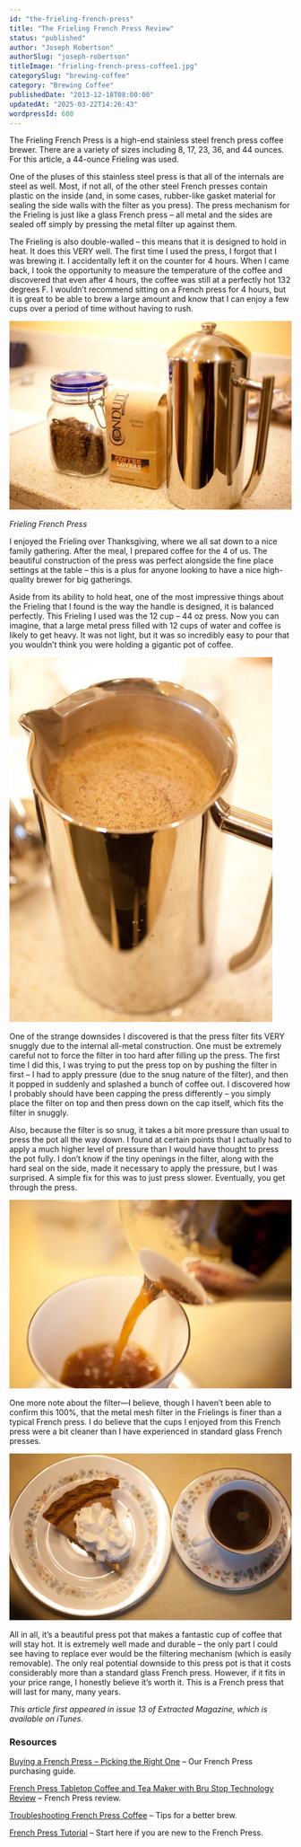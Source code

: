 ```yaml
---
id: "the-frieling-french-press"
title: "The Frieling French Press Review"
status: "published"
author: "Joseph Robertson"
authorSlug: "joseph-robertson"
titleImage: "frieling-french-press-coffee1.jpg"
categorySlug: "brewing-coffee"
category: "Brewing Coffee"
publishedDate: "2013-12-18T08:00:00"
updatedAt: "2025-03-22T14:26:43"
wordpressId: 600
---
```


The Frieling French Press is a high-end stainless steel french press coffee brewer. There are a variety of sizes including 8, 17, 23, 36, and 44 ounces. For this article, a 44-ounce Frieling was used.

One of the pluses of this stainless steel press is that all of the internals are steel as well. Most, if not all, of the other steel French presses contain plastic on the inside (and, in some cases, rubber-like gasket material for sealing the side walls with the filter as you press). The press mechanism for the Frieling is just like a glass French press – all metal and the sides are sealed off simply by pressing the metal filter up against them.

The Frieling is also double-walled – this means that it is designed to hold in heat. It does this VERY well. The first time I used the press, I forgot that I was brewing it. I accidentally left it on the counter for 4 hours. When I came back, I took the opportunity to measure the temperature of the coffee and discovered that even after 4 hours, the coffee was still at a perfectly hot 132 degrees F. I wouldn’t recommend sitting on a French press for 4 hours, but it is great to be able to brew a large amount and know that I can enjoy a few cups over a period of time without having to rush.

![Frieling French Press](frieling-french-press-coffee1.jpg)

_Frieling French Press_

I enjoyed the Frieling over Thanksgiving, where we all sat down to a nice family gathering. After the meal, I prepared coffee for the 4 of us. The beautiful construction of the press was perfect alongside the fine place settings at the table – this is a plus for anyone looking to have a nice high-quality brewer for big gatherings.

Aside from its ability to hold heat, one of the most impressive things about the Frieling that I found is the way the handle is designed, it is balanced perfectly. This Frieling I used was the 12 cup – 44 oz press. Now you can imagine, that a large metal press filled with 12 cups of water and coffee is likely to get heavy. It was not light, but it was so incredibly easy to pour that you wouldn’t think you were holding a gigantic pot of coffee.

![Frieling French Press](frieling-french-press.jpg)

One of the strange downsides I discovered is that the press filter fits VERY snuggly due to the internal all-metal construction. One must be extremely careful not to force the filter in too hard after filling up the press. The first time I did this, I was trying to put the press top on by pushing the filter in first – I had to apply pressure (due to the snug nature of the filter), and then it popped in suddenly and splashed a bunch of coffee out. I discovered how I probably should have been capping the press differently – you simply place the filter on top and then press down on the cap itself, which fits the filter in snuggly.

Also, because the filter is so snug, it takes a bit more pressure than usual to press the pot all the way down. I found at certain points that I actually had to apply a much higher level of pressure than I would have thought to press the pot fully. I don’t know if the tiny openings in the filter, along with the hard seal on the side, made it necessary to apply the pressure, but I was surprised. A simple fix for this was to just press slower. Eventually, you get through the press.

![pour coffee](pour-coffee.jpg)

One more note about the filter—I believe, though I haven’t been able to confirm this 100%, that the metal mesh filter in the Frielings is finer than a typical French press. I do believe that the cups I enjoyed from this French press were a bit cleaner than I have experienced in standard glass French presses.

![Coffee and Pie](coffee-and-pie.jpg)

All in all, it’s a beautiful press pot that makes a fantastic cup of coffee that will stay hot. It is extremely well made and durable – the only part I could see having to replace ever would be the filtering mechanism (which is easily removable). The only real potential downside to this press pot is that it costs considerably more than a standard glass French press. However, if it fits in your price range, I honestly believe it’s worth it. This is a French press that will last for many, many years.

_This article first appeared in issue 13 of Extracted Magazine, which is available on iTunes._

### Resources

[Buying a French Press – Picking the Right One](/buying-a-french-press-picking-the-right-one/) – Our French Press purchasing guide.

[French Press Tabletop Coffee and Tea Maker with Bru Stop Technology Review](/table-top-press-pot-review/) – French Press review.

[Troubleshooting French Press Coffee](/troubleshooting-french-press-coffee/) – Tips for a better brew.

[French Press Tutorial](/press-pot-tutorial/) – Start here if you are new to the French Press.
